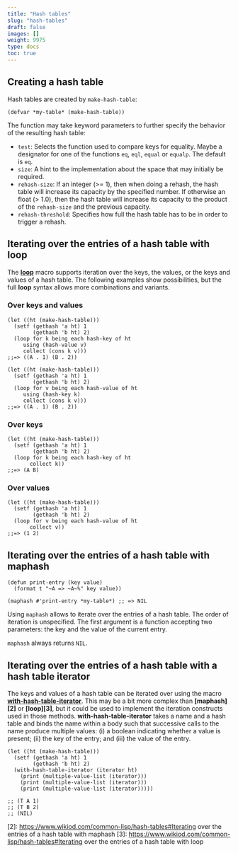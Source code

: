 ```yaml
---
title: "Hash tables"
slug: "hash-tables"
draft: false
images: []
weight: 9975
type: docs
toc: true
---
```


## Creating a hash table
Hash tables are created by `make-hash-table`:

    (defvar *my-table* (make-hash-table))

The function may take keyword parameters to further specify the behavior of the resulting hash table:

 - `test`: Selects the function used to compare keys for equality. Maybe a designator for one of the functions `eq`, `eql`, `equal` or `equalp`. The default is `eq`.
 - `size`: A hint to the implementation about the space that may initially be required.
 - `rehash-size`: If an integer (>= 1), then when doing a rehash, the hash table will increase its capacity by the specified number. If otherwise an float (> 1.0), then the hash table will increase its capacity to the product of the `rehash-size` and the previous capacity.
 - `rehash-threshold`: Specifies how full the hash table has to be in order to trigger a rehash.

## Iterating over the entries of a hash table with loop
The [**loop**][1] macro supports iteration over the keys, the values, or the keys and values of a hash table.  The following examples show possibilities, but the full **loop** syntax allows more combinations and variants.

### Over keys and values

    (let ((ht (make-hash-table)))
      (setf (gethash 'a ht) 1
            (gethash 'b ht) 2)
      (loop for k being each hash-key of ht
         using (hash-value v)
         collect (cons k v)))
    ;;=> ((A . 1) (B . 2))

<!-- -->

    (let ((ht (make-hash-table)))
      (setf (gethash 'a ht) 1
            (gethash 'b ht) 2)
      (loop for v being each hash-value of ht
         using (hash-key k)
         collect (cons k v)))
    ;;=> ((A . 1) (B . 2))

### Over keys

    (let ((ht (make-hash-table)))
      (setf (gethash 'a ht) 1
            (gethash 'b ht) 2)
      (loop for k being each hash-key of ht
           collect k))
    ;;=> (A B)

### Over values

    (let ((ht (make-hash-table)))
      (setf (gethash 'a ht) 1
            (gethash 'b ht) 2)
      (loop for v being each hash-value of ht
           collect v))
    ;;=> (1 2)


  [1]: http://www.lispworks.com/documentation/lw51/CLHS/Body/m_loop.htm

## Iterating over the entries of a hash table with maphash
    (defun print-entry (key value)
      (format t "~A => ~A~%" key value))
    
    (maphash #'print-entry *my-table*) ;; => NIL

Using `maphash` allows to iterate over the entries of a hash table. The order of iteration is unspecified. The first argument is a function accepting two parameters: the key and the value of the current entry.

`maphash` always returns `NIL`.

## Iterating over the entries of a hash table with a hash table iterator
The keys and values of a hash table can be iterated over using the macro [**with-hash-table-iterator**][1].  This may be a bit more complex than **[maphash][2]** or **[loop][3]**, but it could be used to implement the iteration constructs used in those methods.  **with-hash-table-iterator** takes a name and a hash table and binds the name within a body such that successive calls to the name produce multiple values: (i) a boolean indicating whether a value is present; (ii) the key of the entry; and (iii) the value of the entry.

    (let ((ht (make-hash-table)))
      (setf (gethash 'a ht) 1
            (gethash 'b ht) 2)
      (with-hash-table-iterator (iterator ht)
        (print (multiple-value-list (iterator)))
        (print (multiple-value-list (iterator)))
        (print (multiple-value-list (iterator)))))
    
    ;; (T A 1) 
    ;; (T B 2) 
    ;; (NIL) 


  [1]: http://www.lispworks.com/documentation/HyperSpec/Body/m_w_hash.htm#with-hash-table-iterator
  [2]: https://www.wikiod.com/common-lisp/hash-tables#Iterating over the entries of a hash table with maphash
  [3]: https://www.wikiod.com/common-lisp/hash-tables#Iterating over the entries of a hash table with loop

